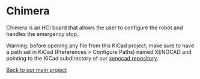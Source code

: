 # Chimera

Chimera is an HCI board that allows the user to configure the robot and handles the emergency stop.

Warning: before opening any file from this KiCad project, make sure to have a path set in KiCad (Preferences > Configure Paths) named XENOCAD and pointing to the KiCad subdirectory of our [xenocad repository](https://github.com/xenomorphales/xenocad).

[Back to our main project](https://github.com/xenomorphales/xenomorphales)